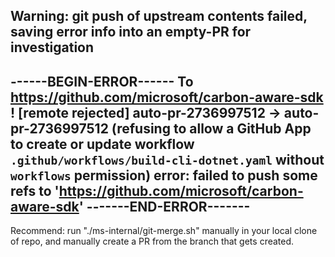 Warning: git push of upstream contents failed, saving error info into an empty-PR for investigation
-----------------------
------BEGIN-ERROR------
To https://github.com/microsoft/carbon-aware-sdk ! [remote rejected] auto-pr-2736997512 -> auto-pr-2736997512 (refusing to allow a GitHub App to create or update workflow `.github/workflows/build-cli-dotnet.yaml` without `workflows` permission) error: failed to push some refs to 'https://github.com/microsoft/carbon-aware-sdk'
-------END-ERROR-------
-----------------------
Recommend: run "./ms-internal/git-merge.sh" manually in your local clone of repo, and manually create a PR from the branch that gets created.
